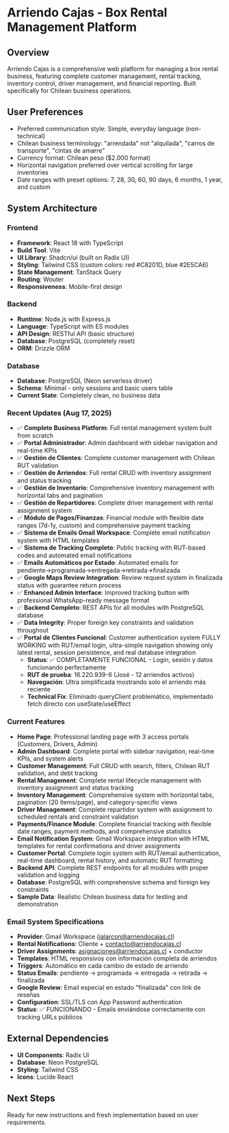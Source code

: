 # Arriendo Cajas - Box Rental Management Platform

## Overview
Arriendo Cajas is a comprehensive web platform for managing a box rental business, featuring complete customer management, rental tracking, inventory control, driver management, and financial reporting. Built specifically for Chilean business operations.

## User Preferences
- Preferred communication style: Simple, everyday language (non-technical)
- Chilean business terminology: "arrendada" not "alquilada", "carros de transporte", "cintas de amarre"
- Currency format: Chilean peso ($2.000 format)
- Horizontal navigation preferred over vertical scrolling for large inventories
- Date ranges with preset options: 7, 28, 30, 60, 90 days, 6 months, 1 year, and custom

## System Architecture

### Frontend
- **Framework**: React 18 with TypeScript
- **Build Tool**: Vite
- **UI Library**: Shadcn/ui (built on Radix UI)
- **Styling**: Tailwind CSS (custom colors: red #C8201D, blue #2E5CA6)
- **State Management**: TanStack Query
- **Routing**: Wouter
- **Responsiveness**: Mobile-first design

### Backend
- **Runtime**: Node.js with Express.js
- **Language**: TypeScript with ES modules
- **API Design**: RESTful API (basic structure)
- **Database**: PostgreSQL (completely reset)
- **ORM**: Drizzle ORM

### Database
- **Database**: PostgreSQL (Neon serverless driver)
- **Schema**: Minimal - only sessions and basic users table
- **Current State**: Completely clean, no business data

### Recent Updates (Aug 17, 2025)
- ✅ **Complete Business Platform**: Full rental management system built from scratch
- ✅ **Portal Administrador**: Admin dashboard with sidebar navigation and real-time KPIs
- ✅ **Gestión de Clientes**: Complete customer management with Chilean RUT validation
- ✅ **Gestión de Arriendos**: Full rental CRUD with inventory assignment and status tracking
- ✅ **Gestión de Inventario**: Comprehensive inventory management with horizontal tabs and pagination
- ✅ **Gestión de Repartidores**: Complete driver management with rental assignment system
- ✅ **Módulo de Pagos/Finanzas**: Financial module with flexible date ranges (7d-1y, custom) and comprehensive payment tracking
- ✅ **Sistema de Emails Gmail Workspace**: Complete email notification system with HTML templates
- ✅ **Sistema de Tracking Completo**: Public tracking with RUT-based codes and automated email notifications
- ✅ **Emails Automáticos por Estado**: Automated emails for pendiente→programada→entregada→retirada→finalizada
- ✅ **Google Maps Review Integration**: Review request system in finalizada status with guarantee return process
- ✅ **Enhanced Admin Interface**: Improved tracking button with professional WhatsApp-ready message format
- ✅ **Backend Completo**: REST APIs for all modules with PostgreSQL database
- ✅ **Data Integrity**: Proper foreign key constraints and validation throughout
- ✅ **Portal de Clientes Funcional**: Customer authentication system FULLY WORKING with RUT/email login, ultra-simple navigation showing only latest rental, session persistence, and real database integration
  - **Status**: ✅ COMPLETAMENTE FUNCIONAL - Login, sesión y datos funcionando perfectamente
  - **RUT de prueba**: 16.220.939-6 (José - 12 arriendos activos)
  - **Navegación**: Ultra simplificada mostrando solo el arriendo más reciente
  - **Technical Fix**: Eliminado queryClient problemático, implementado fetch directo con useState/useEffect

### Current Features
- **Home Page**: Professional landing page with 3 access portals (Customers, Drivers, Admin)
- **Admin Dashboard**: Complete portal with sidebar navigation, real-time KPIs, and system alerts
- **Customer Management**: Full CRUD with search, filters, Chilean RUT validation, and debt tracking
- **Rental Management**: Complete rental lifecycle management with inventory assignment and status tracking
- **Inventory Management**: Comprehensive system with horizontal tabs, pagination (20 items/page), and category-specific views
- **Driver Management**: Complete repartidor system with assignment to scheduled rentals and constraint validation
- **Payments/Finance Module**: Complete financial tracking with flexible date ranges, payment methods, and comprehensive statistics
- **Email Notification System**: Gmail Workspace integration with HTML templates for rental confirmations and driver assignments
- **Customer Portal**: Complete login system with RUT/email authentication, real-time dashboard, rental history, and automatic RUT formatting
- **Backend API**: Complete REST endpoints for all modules with proper validation and logging
- **Database**: PostgreSQL with comprehensive schema and foreign key constraints
- **Sample Data**: Realistic Chilean business data for testing and demonstration

### Email System Specifications
- **Provider**: Gmail Workspace (jalarcon@arriendocajas.cl)
- **Rental Notifications**: Cliente + contacto@arriendocajas.cl
- **Driver Assignments**: asignaciones@arriendocajas.cl + conductor
- **Templates**: HTML responsivos con información completa de arriendos
- **Triggers**: Automático en cada cambio de estado de arriendo
- **Status Emails**: pendiente → programada → entregada → retirada → finalizada
- **Google Review**: Email especial en estado "finalizada" con link de reseñas
- **Configuration**: SSL/TLS con App Password authentication
- **Status**: ✅ FUNCIONANDO - Emails enviándose correctamente con tracking URLs públicos

## External Dependencies
- **UI Components**: Radix UI
- **Database**: Neon PostgreSQL
- **Styling**: Tailwind CSS
- **Icons**: Lucide React

## Next Steps
Ready for new instructions and fresh implementation based on user requirements.